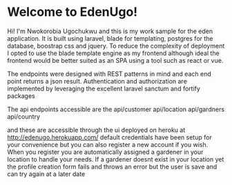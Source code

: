# Welcome to EdenUgo!

Hi! I'm Nwokorobia Ugochukwu and this is my work sample for the eden application. It is built using laravel, blade for templating, postgres for the database, boostrap css and jquery. To reduce the complexity of deployment I opted to use the blade template engine as my frontend although ideal the frontend would be better suited as an SPA using a tool such as react or vue. 
	
The endpoints were designed with REST patterns in mind and each end point returns a json result. 
Authentication and authorization are implemented by leveraging the excellent laravel sanctum and fortify packages

The api endpoints accessible are the 
api/customer
api/location 
api/gardners
api/country

 and these are accessible through the ui deployed on heroku at http://edenugo.herokuapp.com/ default credentials have been setup for your convenience  but you can also register a new account if you wish. When you register you  are automatically assigned a gardener in your location to handle your needs.
If a gardener doesnt exist in your location yet the profile creation form fails and throws an error but the user is save and can try again at a later date